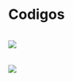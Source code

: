 # Codigos
<div style="display : inline_block"><br/>
<img aling="center" src="https://www.mundojs.com.br/wp-content/uploads/2018/02/listasimples.jpeg">
</div><br/>
<div style="display : inline_block"><br/>
<img aling="center" src="https://cognablogs.s3.amazonaws.com/academiatech.blog.br/wp-content/uploads/2023/02/22202334/c-21022023.webp">
</div><br/>
